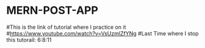 ﻿# MERN-POST-APP
#This is the link of tutorial where I practice on it 
#https://www.youtube.com/watch?v=VsUzmlZfYNg
#Last Time where I stop this tutorail: 6:8:11

